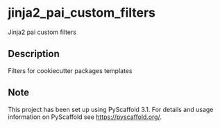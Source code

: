 # jinja2_pai_custom_filters

Jinja2 pai custom filters


## Description

Filters for cookiecutter packages templates


## Note

This project has been set up using PyScaffold 3.1. For details and usage
information on PyScaffold see https://pyscaffold.org/.
